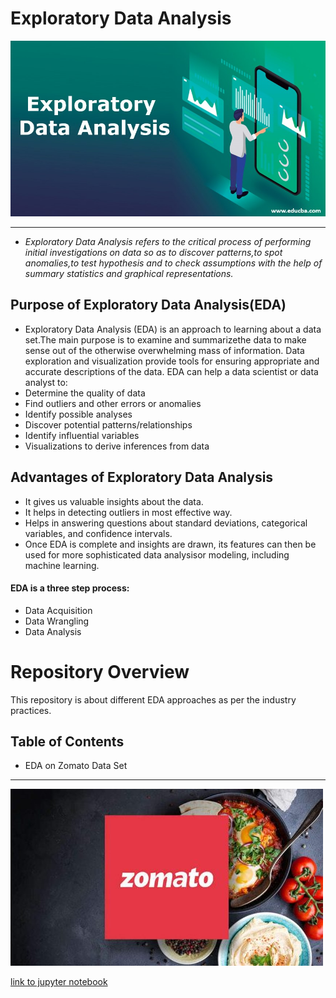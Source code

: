 # Exploratory Data Analysis
![](https://raw.githubusercontent.com/bushra-31/Exploratory-Data-Analysis/main/EDA%20on%20zomato/exploratory-data-analysis.jpeg)


------------

- *Exploratory Data Analysis refers to the critical process of performing initial investigations on data so as to discover patterns,to spot anomalies,to test hypothesis and to check assumptions with the help of summary statistics and graphical representations.*
## Purpose of Exploratory Data Analysis(EDA) 
 - Exploratory Data Analysis (EDA) is an approach to learning about a data set.The main purpose is to examine and summarizethe data to make sense out of the otherwise overwhelming mass of  information.  Data  exploration  and  visualization  provide  tools  for  ensuring  appropriate  and accurate descriptions of the data. EDA can help a data scientist or data analyst to:
- Determine the quality of data
- Find outliers and other errors or anomalies
- Identify possible analyses
- Discover potential patterns/relationships
- Identify influential variables
- Visualizations to derive inferences from data
## Advantages of Exploratory Data Analysis
- It gives us valuable insights about the data.
- It helps in detecting outliers in most effective way.
- Helps   in   answering   questions   about   standard   deviations,   categorical   variables,   and confidence intervals.
- Once  EDA  is  complete  and  insights  are  drawn,  its  features  can  then  be  used  for  more sophisticated data analysisor modeling, including machine learning.
#### EDA is a three step process:
- Data Acquisition
- Data Wrangling
- Data Analysis

# Repository Overview
This repository is about different EDA approaches as per the industry practices.
## Table of Contents
- EDA on Zomato Data Set

------------


![](https://raw.githubusercontent.com/bushra-31/Exploratory-Data-Analysis/main/EDA%20on%20zomato/zomato.jpeg)


[link to jupyter notebook](http://https://github.com/bushra-31/Exploratory-Data-Analysis/blob/7922cf83dba1d445af13ef936ec85697a2787c5e/EDA%20on%20zomato/zomato%20jupyter%20notebook%20file.ipynb "link to jupyter notebook")
